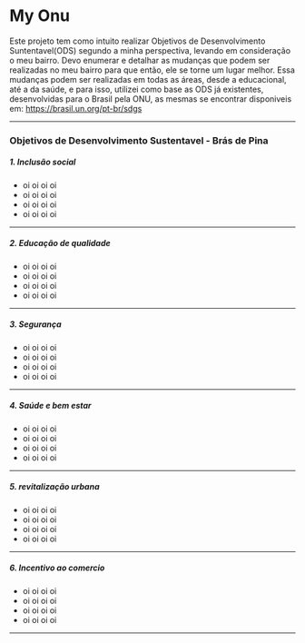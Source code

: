 # My Onu

Este projeto tem como intuito realizar Objetivos de Desenvolvimento Suntentavel(ODS) segundo a minha perspectiva, levando em consideração o meu bairro. Devo enumerar e detalhar as mudanças que podem ser realizadas no meu bairro para que então, ele se torne um lugar melhor. Essa mudanças podem ser realizadas em todas as áreas, desde a educacional, até a da saúde, e para isso, utilizei como base as ODS já existentes, desenvolvidas para o Brasil pela ONU, as mesmas se encontrar disponiveis em: https://brasil.un.org/pt-br/sdgs

---

### Objetivos de Desenvolvimento Sustentavel - Brás de Pina


##### 1. Inclusão social

* oi oi oi oi
* oi oi oi oi
* oi oi oi oi
* oi oi oi oi

---

##### 2. Educação de qualidade

* oi oi oi oi
* oi oi oi oi
* oi oi oi oi
* oi oi oi oi

---

##### 3. Segurança

* oi oi oi oi
* oi oi oi oi
* oi oi oi oi
* oi oi oi oi

---

##### 4. Saúde e bem estar

* oi oi oi oi
* oi oi oi oi
* oi oi oi oi
* oi oi oi oi

---

##### 5. revitalização urbana

* oi oi oi oi
* oi oi oi oi
* oi oi oi oi
* oi oi oi oi

---

##### 6. Incentivo ao comercio

* oi oi oi oi
* oi oi oi oi
* oi oi oi oi
* oi oi oi oi

---